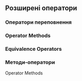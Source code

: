 ## Розширені оператори

### Оператори переповнення

### Operator Methods

### Equivalence Operators

### Методи-оператори
Operator Methods